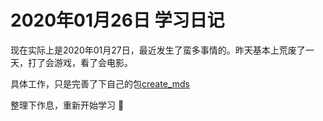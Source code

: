 # 2020年01月26日 学习日记

现在实际上是2020年01月27日，最近发生了蛮多事情的。昨天基本上荒废了一天，打了会游戏，看了会电影。

具体工作，只是完善了下自己的包[create_mds](https://www.npmjs.com/package/create_mds)

整理下作息，重新开始学习 :muscle: